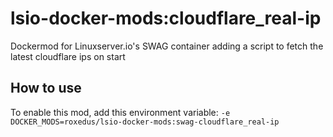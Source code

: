 # lsio-docker-mods:cloudflare_real-ip

Dockermod for Linuxserver.io's SWAG container adding a script to fetch the latest cloudflare ips on start

## How to use

To enable this mod, add this environment variable:
```-e DOCKER_MODS=roxedus/lsio-docker-mods:swag-cloudflare_real-ip```
